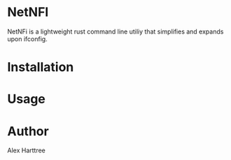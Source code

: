 # NetNFI
NetNFi is a lightweight rust command line utiliy that simplifies and expands upon ifconfig. 

# Installation

# Usage

# Author
Alex Harttree




